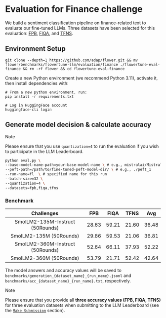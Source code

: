 # Evaluation for Finance challenge

We build a sentiment classification pipeline on finance-related text to evaluate our fine-tuned LLMs.
Three datasets have been selected for this evaluation: [FPB](https://huggingface.co/datasets/takala/financial_phrasebank), [FIQA](https://huggingface.co/datasets/pauri32/fiqa-2018), and [TFNS](https://huggingface.co/datasets/zeroshot/twitter-financial-news-sentiment). 


## Environment Setup

```shell
git clone --depth=1 https://github.com/adap/flower.git && mv flower/benchmarks/flowertune-llm/evaluation/finance ./flowertune-eval-finance && rm -rf flower && cd flowertune-eval-finance
```

Create a new Python environment (we recommend Python 3.11), activate it, then install dependencies with:

```shell
# From a new python environment, run:
pip install -r requirements.txt

# Log in HuggingFace account
huggingface-cli login
```

## Generate model decision & calculate accuracy

> [!NOTE]
> Please ensure that you use `quantization=4` to run the evaluation if you wish to participate in the LLM Leaderboard.

```bash
python eval.py \
--base-model-name-path=your-base-model-name \ # e.g., mistralai/Mistral-7B-v0.3
--peft-path=/path/to/fine-tuned-peft-model-dir/ \ # e.g., ./peft_1
--run-name=fl  \ # specified name for this run  
--batch-size=32 \
--quantization=4 \
--datasets=fpb,fiqa,tfns
```


### Benchmark

| Challenges                      | FPB        |   FIQA     |  TFNS       |   Avg      |
| :--------:                      | :--------: | :--------: | :--------:  | :--------: |
|SmolLM2-135M-Instruct (50Rounds) | 28.63      |   59.21    |  21.60      |   36.48    |
|SmolLM2-135M (50Rounds)          | 29.86      |   59.53    |  21.06      |   36.81    |
|SmolLM2-360M-Instruct (50Rounds) | 52.64      |   66.11    |  37.93      |   52.22    |
|SmolLM2-360M (50Rounds)          | 53.79      |   21.71    |  52.42      |   42.64    |

The model answers and accuracy values will be saved to `benchmarks/generation_{dataset_name}_{run_name}.jsonl` and `benchmarks/acc_{dataset_name}_{run_name}.txt`, respectively.

> [!NOTE]
> Please ensure that you provide all **three accuracy values (FPB, FIQA, TFNS)** for three evaluation datasets when submitting to the LLM Leaderboard (see the [`Make Submission`](https://github.com/adap/flower/tree/main/benchmarks/flowertune-llm/evaluation#make-submission-on-flowertune-llm-leaderboard) section).
